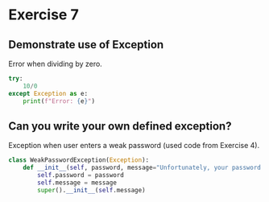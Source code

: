# Exercise 7
## Demonstrate use of Exception
Error when dividing by zero.
```python
try:
    10/0
except Exception as e:
    print(f"Error: {e}")
```
## Can you write your own defined exception?
Exception when user enters a weak password (used code from Exercise 4).
```python
class WeakPasswordException(Exception):
    def __init__(self, password, message="Unfortunately, your password doesn't match the criteria. \nIt should contain: \n- at least 8 characters, \n- both upper and lower letters, \n- digits, \n- special characters."):
        self.password = password
        self.message = message
        super().__init__(self.message)
```